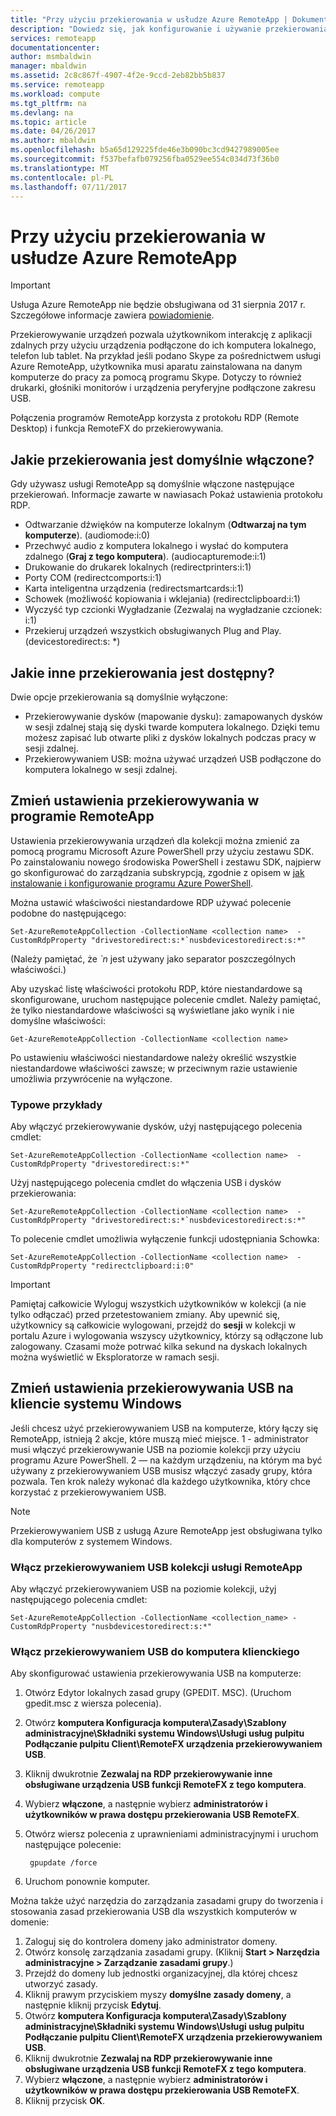 ```yaml
---
title: "Przy użyciu przekierowania w usłudze Azure RemoteApp | Dokumentacja firmy Microsoft"
description: "Dowiedz się, jak konfigurowanie i używanie przekierowania w usłudze RemoteApp"
services: remoteapp
documentationcenter: 
author: msmbaldwin
manager: mbaldwin
ms.assetid: 2c8c867f-4907-4f2e-9ccd-2eb82bb5b837
ms.service: remoteapp
ms.workload: compute
ms.tgt_pltfrm: na
ms.devlang: na
ms.topic: article
ms.date: 04/26/2017
ms.author: mbaldwin
ms.openlocfilehash: b5a65d129225fde46e3b090bc3cd9427989005ee
ms.sourcegitcommit: f537befafb079256fba0529ee554c034d73f36b0
ms.translationtype: MT
ms.contentlocale: pl-PL
ms.lasthandoff: 07/11/2017
---
```

# <a name="using-redirection-in-azure-remoteapp"></a>Przy użyciu przekierowania w usłudze Azure RemoteApp
> [!IMPORTANT]
> Usługa Azure RemoteApp nie będzie obsługiwana od 31 sierpnia 2017 r. Szczegółowe informacje zawiera [powiadomienie](https://go.microsoft.com/fwlink/?linkid=821148).
> 
> 

Przekierowywanie urządzeń pozwala użytkownikom interakcję z aplikacji zdalnych przy użyciu urządzenia podłączone do ich komputera lokalnego, telefon lub tablet. Na przykład jeśli podano Skype za pośrednictwem usługi Azure RemoteApp, użytkownika musi aparatu zainstalowana na danym komputerze do pracy za pomocą programu Skype. Dotyczy to również drukarki, głośniki monitorów i urządzenia peryferyjne podłączone zakresu USB.

Połączenia programów RemoteApp korzysta z protokołu RDP (Remote Desktop) i funkcja RemoteFX do przekierowywania.

## <a name="what-redirection-is-enabled-by-default"></a>Jakie przekierowania jest domyślnie włączone?
Gdy używasz usługi RemoteApp są domyślnie włączone następujące przekierowań. Informacje zawarte w nawiasach Pokaż ustawienia protokołu RDP.

* Odtwarzanie dźwięków na komputerze lokalnym (**Odtwarzaj na tym komputerze**). (audiomode:i:0)
* Przechwyć audio z komputera lokalnego i wysłać do komputera zdalnego (**Graj z tego komputera**). (audiocapturemode:i:1)
* Drukowanie do drukarek lokalnych (redirectprinters:i:1)
* Porty COM (redirectcomports:i:1)
* Karta inteligentna urządzenia (redirectsmartcards:i:1)
* Schowek (możliwość kopiowania i wklejania) (redirectclipboard:i:1)
* Wyczyść typ czcionki Wygładzanie (Zezwalaj na wygładzanie czcionek: i:1)
* Przekieruj urządzeń wszystkich obsługiwanych Plug and Play. (devicestoredirect:s: *)

## <a name="what-other-redirection-is-available"></a>Jakie inne przekierowania jest dostępny?
Dwie opcje przekierowania są domyślnie wyłączone:

* Przekierowywanie dysków (mapowanie dysku): zamapowanych dysków w sesji zdalnej stają się dyski twarde komputera lokalnego. Dzięki temu możesz zapisać lub otwarte pliki z dysków lokalnych podczas pracy w sesji zdalnej.
* Przekierowywaniem USB: można używać urządzeń USB podłączone do komputera lokalnego w sesji zdalnej.

## <a name="change-your-redirection-settings-in-remoteapp"></a>Zmień ustawienia przekierowywania w programie RemoteApp
Ustawienia przekierowywania urządzeń dla kolekcji można zmienić za pomocą programu Microsoft Azure PowerShell przy użyciu zestawu SDK. Po zainstalowaniu nowego środowiska PowerShell i zestawu SDK, najpierw go skonfigurować do zarządzania subskrypcją, zgodnie z opisem w [jak instalowanie i konfigurowanie programu Azure PowerShell](/powershell/azure/overview).

Można ustawić właściwości niestandardowe RDP używać polecenie podobne do następującego:

    Set-AzureRemoteAppCollection -CollectionName <collection name>  -CustomRdpProperty "drivestoredirect:s:*`nusbdevicestoredirect:s:*"

(Należy pamiętać, że  *`n*  jest używany jako separator poszczególnych właściwości.)

Aby uzyskać listę właściwości protokołu RDP, które niestandardowe są skonfigurowane, uruchom następujące polecenie cmdlet. Należy pamiętać, że tylko niestandardowe właściwości są wyświetlane jako wynik i nie domyślne właściwości:  

    Get-AzureRemoteAppCollection -CollectionName <collection name>

Po ustawieniu właściwości niestandardowe należy określić wszystkie niestandardowe właściwości zawsze; w przeciwnym razie ustawienie umożliwia przywrócenie na wyłączone.   

### <a name="common-examples"></a>Typowe przykłady
Aby włączyć przekierowywanie dysków, użyj następującego polecenia cmdlet:  

    Set-AzureRemoteAppCollection -CollectionName <collection name>  -CustomRdpProperty "drivestoredirect:s:*"

Użyj następującego polecenia cmdlet do włączenia USB i dysków przekierowania:

    Set-AzureRemoteAppCollection -CollectionName <collection name>  -CustomRdpProperty "drivestoredirect:s:*`nusbdevicestoredirect:s:*"

To polecenie cmdlet umożliwia wyłączenie funkcji udostępniania Schowka:  

    Set-AzureRemoteAppCollection -CollectionName <collection name>  -CustomRdpProperty "redirectclipboard:i:0"

> [!IMPORTANT]
> Pamiętaj całkowicie Wyloguj wszystkich użytkowników w kolekcji (a nie tylko odłączać) przed przetestowaniem zmiany. Aby upewnić się, użytkownicy są całkowicie wylogowani, przejdź do **sesji** w kolekcji w portalu Azure i wylogowania wszyscy użytkownicy, którzy są odłączone lub zalogowany. Czasami może potrwać kilka sekund na dyskach lokalnych można wyświetlić w Eksploratorze w ramach sesji.
> 
> 

## <a name="change-usb-redirection-settings-on-your-windows-client"></a>Zmień ustawienia przekierowywania USB na kliencie systemu Windows
Jeśli chcesz użyć przekierowywaniem USB na komputerze, który łączy się RemoteApp, istnieją 2 akcje, które muszą mieć miejsce. 1 - administrator musi włączyć przekierowywanie USB na poziomie kolekcji przy użyciu programu Azure PowerShell. 2 — na każdym urządzeniu, na którym ma być używany z przekierowywaniem USB musisz włączyć zasady grupy, która pozwala. Ten krok należy wykonać dla każdego użytkownika, który chce korzystać z przekierowywaniem USB.

> [!NOTE]
> Przekierowywaniem USB z usługą Azure RemoteApp jest obsługiwana tylko dla komputerów z systemem Windows.
> 
> 

### <a name="enable-usb-redirection-for-the-remoteapp-collection"></a>Włącz przekierowywaniem USB kolekcji usługi RemoteApp
Aby włączyć przekierowywaniem USB na poziomie kolekcji, użyj następującego polecenia cmdlet:

    Set-AzureRemoteAppCollection -CollectionName <collection_name> -CustomRdpProperty "nusbdevicestoredirect:s:*"

### <a name="enable-usb-redirection-for-the-client-computer"></a>Włącz przekierowywaniem USB do komputera klienckiego
Aby skonfigurować ustawienia przekierowywania USB na komputerze:

1. Otwórz Edytor lokalnych zasad grupy (GPEDIT. MSC). (Uruchom gpedit.msc z wiersza polecenia).
2. Otwórz **komputera Konfiguracja komputera\Zasady\Szablony administracyjne\Składniki systemu Windows\Usługi usług pulpitu Podłączanie pulpitu Client\RemoteFX urządzenia przekierowywaniem USB**.
3. Kliknij dwukrotnie **Zezwalaj na RDP przekierowywanie inne obsługiwane urządzenia USB funkcji RemoteFX z tego komputera**.
4. Wybierz **włączone**, a następnie wybierz **administratorów i użytkowników w prawa dostępu przekierowania USB RemoteFX**.
5. Otwórz wiersz polecenia z uprawnieniami administracyjnymi i uruchom następujące polecenie:
   
        gpupdate /force
6. Uruchom ponownie komputer.

Można także użyć narzędzia do zarządzania zasadami grupy do tworzenia i stosowania zasad przekierowania USB dla wszystkich komputerów w domenie:

1. Zaloguj się do kontrolera domeny jako administrator domeny.
2. Otwórz konsolę zarządzania zasadami grupy. (Kliknij **Start > Narzędzia administracyjne > Zarządzanie zasadami grupy**.)
3. Przejdź do domeny lub jednostki organizacyjnej, dla której chcesz utworzyć zasady.
4. Kliknij prawym przyciskiem myszy **domyślne zasady domeny**, a następnie kliknij przycisk **Edytuj**.
5. Otwórz **komputera Konfiguracja komputera\Zasady\Szablony administracyjne\Składniki systemu Windows\Usługi usług pulpitu Podłączanie pulpitu Client\RemoteFX urządzenia przekierowywaniem USB**.
6. Kliknij dwukrotnie **Zezwalaj na RDP przekierowywanie inne obsługiwane urządzenia USB funkcji RemoteFX z tego komputera**.
7. Wybierz **włączone**, a następnie wybierz **administratorów i użytkowników w prawa dostępu przekierowania USB RemoteFX**.
8. Kliknij przycisk **OK**.  

